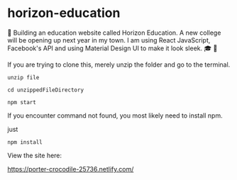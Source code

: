 # horizon-education
🏫 Building an education website called Horizon Education. A new college will be opening up next year in my town. I am using React JavaScript, Facebook's API and using Material Design UI to make it look sleek.  🎓 🎒

If you are trying to clone this, merely unzip the folder and go to the terminal. 

    unzip file

    cd unzippedFileDirectory

    npm start
    

If you encounter command not found, you most likely need to install npm. 

just 

    npm install 

View the site here:

https://porter-crocodile-25736.netlify.com/
